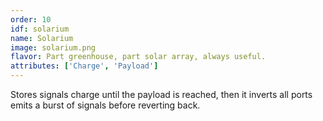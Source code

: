 ```yaml
---
order: 10
idf: solarium
name: Solarium
image: solarium.png
flavor: Part greenhouse, part solar array, always useful.
attributes: ['Charge', 'Payload']
---
```

Stores signals charge until the payload is reached, then it inverts all ports emits a burst of signals before reverting back.